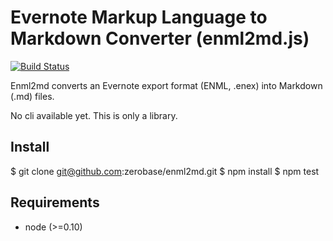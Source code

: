 Evernote Markup Language to Markdown Converter (enml2md.js)
===========================================================

[![Build Status](https://travis-ci.org/zerobase/enml2md.png?branch=master)](https://travis-ci.org/zerobase/enml2md)

Enml2md converts an Evernote export format (ENML, .enex) into Markdown (.md) files.

No cli available yet. This is only a library.

Install
-------

$ git clone git@github.com:zerobase/enml2md.git
$ npm install
$ npm test

Requirements
------------

- node (>=0.10)
